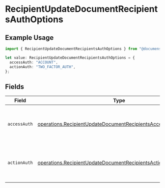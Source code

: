 # RecipientUpdateDocumentRecipientsAuthOptions

## Example Usage

```typescript
import { RecipientUpdateDocumentRecipientsAuthOptions } from "@documenso/sdk-typescript/models/operations";

let value: RecipientUpdateDocumentRecipientsAuthOptions = {
  accessAuth: "ACCOUNT",
  actionAuth: "TWO_FACTOR_AUTH",
};
```

## Fields

| Field                                                                                                                                            | Type                                                                                                                                             | Required                                                                                                                                         | Description                                                                                                                                      |
| ------------------------------------------------------------------------------------------------------------------------------------------------ | ------------------------------------------------------------------------------------------------------------------------------------------------ | ------------------------------------------------------------------------------------------------------------------------------------------------ | ------------------------------------------------------------------------------------------------------------------------------------------------ |
| `accessAuth`                                                                                                                                     | [operations.RecipientUpdateDocumentRecipientsAccessAuthResponse](../../models/operations/recipientupdatedocumentrecipientsaccessauthresponse.md) | :heavy_check_mark:                                                                                                                               | The type of authentication required for the recipient to access the document.                                                                    |
| `actionAuth`                                                                                                                                     | [operations.RecipientUpdateDocumentRecipientsActionAuthResponse](../../models/operations/recipientupdatedocumentrecipientsactionauthresponse.md) | :heavy_check_mark:                                                                                                                               | The type of authentication required for the recipient to sign the document.                                                                      |